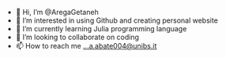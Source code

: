 - 👋 Hi, I’m @AregaGetaneh
- 👀 I’m interested in using Github and creating personal website
- 🌱 I’m currently learning Julia programming language
- 💞️ I’m looking to collaborate on coding
- 📫 How to reach me ...a.abate004@unibs.it

<!---
AregaGetaneh/AregaGetaneh is a ✨ special ✨ repository because its `README.md` (this file) appears on your GitHub profile.
You can click the Preview link to take a look at your changes.
--->
